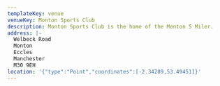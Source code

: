 ```yaml
---
templateKey: venue
venueKey: Monton Sports Club
description: Monton Sports Club is the home of the Monton 5 Miler.
address: |-
  Welbeck Road
  Monton
  Eccles
  Manchester
  M30 9EH
location: '{"type":"Point","coordinates":[-2.34289,53.49451]}'
---
```

